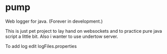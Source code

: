 # pump

Web logger for java. (Forever in development.)

This is just pet project to lay hand on websockets and to practice pure java script a little bit.
Also i wanter to use undertow server.


To add log edit logFiles.properties
